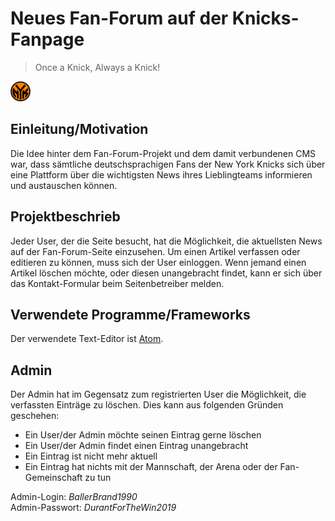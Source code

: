 # Neues Fan-Forum auf der Knicks-Fanpage

> Once a Knick, Always a Knick!

![Knicks-Logo Round Version](https://github.com/andreasganz/bwd_5100-1_andreas_ganz/blob/master/pictures/logos/favicon_newyorkknicks_round_rgb.png)

## Einleitung/Motivation
Die Idee hinter dem Fan-Forum-Projekt und dem damit verbundenen CMS war, dass sämtliche deutschsprachigen Fans der New York Knicks sich über eine Plattform über die wichtigsten News ihres Lieblingteams informieren und austauschen können.

## Projektbeschrieb
Jeder User, der die Seite besucht, hat die Möglichkeit, die aktuellsten News auf der Fan-Forum-Seite einzusehen. Um einen Artikel verfassen oder editieren zu können, muss sich der User einloggen. Wenn jemand einen Artikel löschen möchte, oder diesen unangebracht findet, kann er sich über das Kontakt-Formular beim Seitenbetreiber melden.

## Verwendete Programme/Frameworks
Der verwendete Text-Editor ist [Atom](https://atom.io "Link zu atom.io").

## Admin
Der Admin hat im Gegensatz zum registrierten User die Möglichkeit, die verfassten Einträge zu löschen. Dies kann aus folgenden Gründen geschehen:
* Ein User/der Admin möchte seinen Eintrag gerne löschen
* Ein User/der Admin findet einen Eintrag unangebracht
* Ein Eintrag ist nicht mehr aktuell
* Ein Eintrag hat nichts mit der Mannschaft, der Arena oder der Fan-Gemeinschaft zu tun

Admin-Login: *BallerBrand1990*  
Admin-Passwort: *DurantForTheWin2019*
